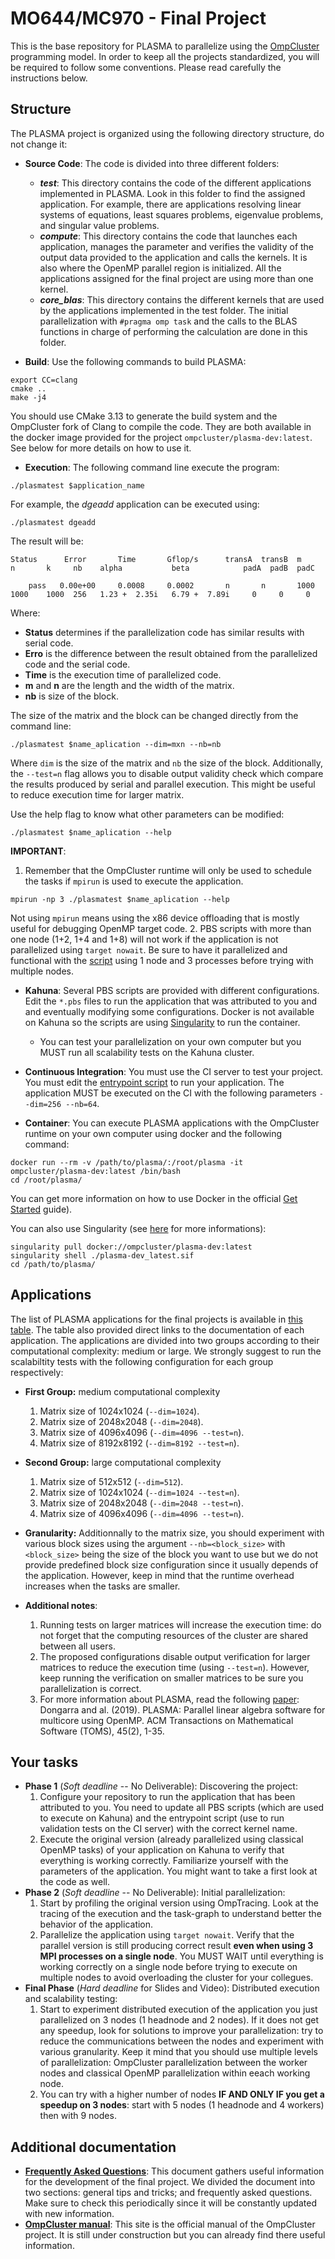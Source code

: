 MO644/MC970 - Final Project
================================================================================

This is the base repository for PLASMA to parallelize using the
[OmpCluster][ompcluster] programming model. In order to
keep all the projects standardized, you will be required to follow some
conventions. Please read carefully the instructions below.

Structure
--------------------------------------------------------------------------------

The PLASMA project is organized using the following directory structure, do not
change it:

- **Source Code**: The code is divided into three different folders:
  + ***test***: This directory contains the code of the different applications
  implemented in PLASMA. Look in this folder to find the assigned application.
  For example, there are applications resolving linear systems of equations,
  least squares problems, eigenvalue problems, and singular value problems.
  + ***compute***: This directory contains the code that launches each
  application, manages the parameter and verifies the validity of the output
  data provided to the application and calls the kernels. It is also where the
  OpenMP parallel region is initialized. All the applications assigned for the
  final project are using more than one kernel.
  + ***core_blas***: This directory contains the different kernels that are used
  by the applications implemented in the test folder. The initial
  parallelization with `#pragma omp task` and the calls to the BLAS
  functions in charge of performing the calculation are done in this folder.

- **Build**: Use the following commands to build PLASMA:
```
export CC=clang
cmake ..
make -j4
```
You should use CMake 3.13 to generate the build system and the OmpCluster fork
of Clang to compile the code. They are both available in the docker image
provided for the project `ompcluster/plasma-dev:latest`. See below for more
details on how to use it.

- **Execution**: The following command line execute the program:
```
./plasmatest $application_name
```
For example, the *dgeadd* application can be executed using:
```
./plasmatest dgeadd
```
The result will be:
```
Status      Error       Time       Gflop/s      transA  transB  m       n       k     nb    alpha           beta            padA  padB  padC

    pass   0.00e+00     0.0008     0.0002       n       n       1000    1000    1000  256   1.23 +  2.35i   6.79 +  7.89i     0     0     0
```
Where:

- **Status** determines if the parallelization code has similar results with
serial code.
- **Erro** is the difference between the result obtained from the parallelized
code and the serial code.
- **Time** is the execution time of parallelized code.
- **m** and **n** are the length and the width of the matrix.
- **nb** is size of the block.

The size of the matrix and the block can be changed directly from the command line:
```
./plasmatest $name_aplication --dim=mxn --nb=nb
```
Where `dim` is the size of the matrix and `nb` the size of the block.
Additionally, the `--test=n` flag allows you to disable output validity check
which compare the results produced by serial and parallel execution. This might
be useful to reduce execution time for larger matrix.

Use the help flag to know what other parameters can be modified:
```
./plasmatest $name_aplication --help
```

**IMPORTANT**:

1. Remember that the OmpCluster runtime will only be used to
schedule the tasks if `mpirun` is used to execute the application.
```
mpirun -np 3 ./plasmatest $name_aplication --help
```
Not using `mpirun` means using the x86 device offloading that is mostly useful
for debugging OpenMP target code.
2. PBS scripts with more than one node (1+2, 1+4 and 1+8) will not work if the
application is not parallelized using `target nowait`. Be sure to have it
parallelized and functional with the [script](./kahuna_ompcluster_1_node_3_procs.pbs)
using 1 node and 3 processes before trying with multiple nodes.

- **Kahuna**: Several PBS scripts are provided with different configurations.
  Edit the `*.pbs` files to run the application that was attributed to you and
  and eventually modifying some configurations. Docker is not available on
  Kahuna so the scripts are using [Singularity][singularity] to run the
  container.

  + You can test your parallelization on your own computer but you MUST run all
  scalability tests on the Kahuna cluster.

- **Continuous Integration**: You must use the CI server to test your project.
  You must edit the [entrypoint script](./entrypoint.sh) to run your
  application. The application MUST be executed on the CI with the following
  parameters `--dim=256 --nb=64`.

- **Container**: You can execute PLASMA applications with the OmpCluster runtime
  on your own computer using docker and the following command:
```
docker run --rm -v /path/to/plasma/:/root/plasma -it ompcluster/plasma-dev:latest /bin/bash
cd /root/plasma/
```
You can get more information on how to use Docker in the official
[Get Started][docker] guide).

You can also use Singularity (see [here][singularity] for more informations):
```
singularity pull docker://ompcluster/plasma-dev:latest
singularity shell ./plasma-dev_latest.sif
cd /path/to/plasma/
```


Applications
--------------------------------------------------------------------------------
The list of PLASMA applications for the final projects is available in
[this table][applications]. The table also provided direct links to the
documentation of each application. The applications are divided into two groups
according to their computational complexity: medium or large. We strongly
suggest to run the scalabiltity tests with the following configuration for each
group respectively:

- **First Group:** medium computational complexity

  1. Matrix size of 1024x1024 (`--dim=1024`).
  2. Matrix size of 2048x2048 (`--dim=2048`).
  3. Matrix size of 4096x4096 (`--dim=4096 --test=n`).
  4. Matrix size of 8192x8192 (`--dim=8192 --test=n`).

- **Second Group:** large computational complexity

  1. Matrix size of 512x512 (`--dim=512`).
  2. Matrix size of 1024x1024 (`--dim=1024 --test=n`).
  3. Matrix size of 2048x2048 (`--dim=2048 --test=n`).
  4. Matrix size of 4096x4096 (`--dim=4096 --test=n`).

- **Granularity:** Additionnally to the matrix size, you should experiment with
various block sizes using the argument `--nb=<block_size>` with `<block_size>`
being the size of the block you want to use but we do not provide predefined
block size configuration since it usually depends of the application. However,
keep in mind that the runtime overhead increases when the tasks are smaller.

- **Additional notes**:
  1. Running tests on larger matrices will increase the execution time: do not
  forget that the computing resources of the cluster are shared between all
  users.
  2. The proposed configurations disable output verification for larger matrices
  to reduce the execution time (using `--test=n`). However, keep running the
  verification on smaller matrices to be sure you parallelization is correct.
  3. For more information about PLASMA, read the following [paper][plasma]:
  Dongarra and al. (2019). PLASMA: Parallel linear algebra software for
  multicore using OpenMP. ACM Transactions on Mathematical Software (TOMS), 45(2), 1-35.


Your tasks
--------------------------------------------------------------------------------
 - **Phase 1** (*Soft deadline* -- No Deliverable):
   Discovering the project:
   1. Configure your repository to run the application that has been attributed
   to you. You need to update all PBS scripts (which are used to execute on
   Kahuna) and the entrypoint script (use to run validation tests on the CI
   server) with the correct kernel name.
   2. Execute the original version (already parallelized using classical OpenMP
    tasks) of your application on Kahuna to verify that everything is working
   correctly. Familiarize yourself with the parameters of the application. You
   might want to take a first look at the code as well.
 - **Phase 2** (*Soft deadline* -- No Deliverable):
   Initial parallelization:
   1. Start by profiling the original version using OmpTracing. Look at the
   tracing of the execution and the task-graph to understand better the behavior
   of the application.
   2. Parallelize the application using `target nowait`. Verify that the
   parallel version is still producing correct result **even when using 3 MPI
   processes on a single node**. You MUST WAIT until everything is working
   correctly on a single node before trying to execute on multiple nodes to
   avoid overloading the cluster for your collegues.
 - **Final Phase** (*Hard deadline* for Slides and Video):
   Distributed execution and scalability testing:
   1. Start to experiment distributed execution of the application you just
   parallelized on 3 nodes (1 headnode and 2 nodes). If it does not get any
   speedup, look for solutions to improve your parallelization: try to reduce
   the communications between the nodes and experiment with various granularity.
   Keep it mind that you should use multiple levels of parallelization:
   OmpCluster parallelization between the worker nodes and classical OpenMP
   parallelization within eeach working node.
   2. You can try with a higher number of nodes **IF AND ONLY IF you get a
   speedup on 3 nodes**: start with 5 nodes (1 headnode and 4 workers) then with
   9 nodes.


Additional documentation
--------------------------------------------------------------------------------
 - **[Frequently Asked Questions][faq]**: This document gathers useful
 information for the development of the final project. We divided the document
 into two sections: general tips and tricks; and frequently asked questions.
 Make sure to check this periodically since it will be constantly updated with
 new information.
 - **[OmpCluster manual][ompcluster]**: This site is the official manual of the
 OmpCluster project. It is still under construction but you can already find
 there useful information.


[ompcluster]: https://ompcluster.readthedocs.io/en/latest
[cmake]: https://cmake.org/cmake/help/v3.13/
[cmake-tutorial]: https://cmake.org/cmake/help/latest/guide/tutorial/index.html
[docker]: https://docs.docker.com/get-started/
[singularity]: https://sylabs.io/guides/3.2/user-guide/
[plasma]: https://dl.acm.org/doi/pdf/10.1145/3264491
[applications]: https://docs.google.com/spreadsheets/d/1dd4EARbPPGgvsHvV6JnGZ9yqSPvwv8hWRkqYanLiEw8/edit?usp=sharing
[faq]: https://docs.google.com/document/d/1b1c4sU6znmUTVfbtX9Z4x2OBURfRTBX14D4UHv_Ef7w/edit?usp=sharing
